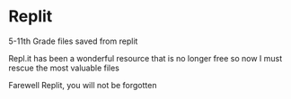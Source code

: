 # Replit
5-11th Grade files saved from replit

Repl.it has been a wonderful resource that is no longer free so now I must rescue the most valuable files

Farewell Replit, you will not be forgotten
